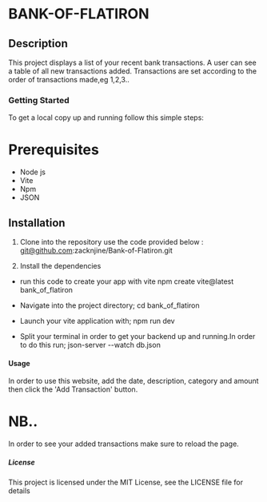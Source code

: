 # BANK-OF-FLATIRON

## Description
This project displays a list of your recent bank transactions.
A user can see a table of all new transactions added.
Transactions are set according to the order of transactions made,eg 1,2,3..

### Getting Started
To get a local copy up and running follow this simple steps:

# Prerequisites
* Node js
* Vite
* Npm
* JSON

## Installation
1. Clone into the repository use the code provided below :
git@github.com:zacknjine/Bank-of-Flatiron.git


2. Install the dependencies
* run this code to create your app with vite
npm create vite@latest bank_of_flatiron

* Navigate into the project directory;
cd bank_of_flatiron

* Launch your vite application with;
npm run dev

* Split your terminal in order to get your backend up and running.In order to do this run;
json-server --watch db.json

#### Usage

In order to use this website, add the date, description, category and amount then click the 'Add Transaction' button.

# NB..
In order to see your added transactions make sure to reload the page.

##### License

This project is licensed under the MIT License, see the LICENSE file for details